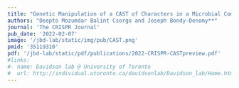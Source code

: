 ```yaml
---
title: "Genetic Manipulation of a CAST of Characters in a Microbial Community"
authors: "Deepto Mozumdar Balint Csorgo and Joseph Bondy-Denomy**"
journal: 'The CRISPR Journal'
pub_date: '2022-02-07'
image: '/jbd-lab/static/img/pub/CAST.png'
pmid: '35119310'
pdf: '/jbd-lab/static/pdf/publications/2022-CRISPR-CASTpreview.pdf'
#links:
#- name: Davidson lab @ University of Toronto
#  url: http://individual.utoronto.ca/davidsonlab/Davidson_lab/Home.html
---
```

